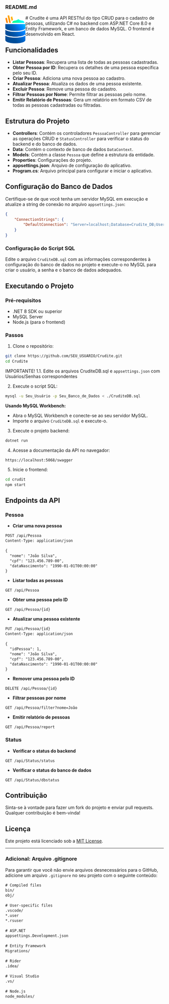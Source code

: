 
### README.md
<img src="./crudite.png" alt="Crudite Logo" width="64" height="89" align="left" />
# Crudite
é uma API RESTful do tipo CRUD para o cadastro de pessoas, utilizando C# no backend com ASP.NET Core 8.0 e Entity Framework, e um banco de dados MySQL. O frontend é desenvolvido em React.

## Funcionalidades

- **Listar Pessoas**: Recupera uma lista de todas as pessoas cadastradas.
- **Obter Pessoa por ID**: Recupera os detalhes de uma pessoa específica pelo seu ID.
- **Criar Pessoa**: Adiciona uma nova pessoa ao cadastro.
- **Atualizar Pessoa**: Atualiza os dados de uma pessoa existente.
- **Excluir Pessoa**: Remove uma pessoa do cadastro.
- **Filtrar Pessoas por Nome**: Permite filtrar as pessoas pelo nome.
- **Emitir Relatório de Pessoas**: Gera um relatório em formato CSV de todas as pessoas cadastradas ou filtradas.

## Estrutura do Projeto

- **Controllers**: Contém os controladores `PessoaController` para gerenciar as operações CRUD e `StatusController` para verificar o status do backend e do banco de dados.
- **Data**: Contém o contexto de banco de dados `DataContext`.
- **Models**: Contém a classe `Pessoa` que define a estrutura da entidade.
- **Properties**: Configurações do projeto.
- **appsettings.json**: Arquivo de configuração do aplicativo.
- **Program.cs**: Arquivo principal para configurar e iniciar o aplicativo.

## Configuração do Banco de Dados

Certifique-se de que você tenha um servidor MySQL em execução e atualize a string de conexão no arquivo `appsettings.json`:

```json
{
    "ConnectionStrings": {
        "DefaultConnection": "Server=localhost;Database=Crudite_DB;User=Crudite_User;Password=Crudite_Senha;"
    }
}
```

### Configuração do Script SQL

Edite o arquivo `CruditeDB.sql` com as informações correspondentes à configuração do banco de dados no projeto e execute-o no MySQL para criar o usuário, a senha e o banco de dados adequados.

## Executando o Projeto

### Pré-requisitos

- .NET 8 SDK ou superior
- MySQL Server
- Node.js (para o frontend)

### Passos

1. Clone o repositório:

```bash
git clone https://github.com/SEU_USUARIO/Crudite.git
cd Crudite
```

IMPORTANTE!
1.1. Edite os arquivos CruditeDB.sql e `appsettings.json` com Usuários/Senhas correspondentes

2. Execute o script SQL:

```bash
mysql -u Seu_Usuário -p Seu_Banco_de_Dados < ./CruditeDB.sql
```

**Usando MySQL Workbench:**

- Abra o MySQL Workbench e conecte-se ao seu servidor MySQL.
- Importe o arquivo `CruditeDB.sql` e execute-o.

3. Execute o projeto backend:

```bash
dotnet run
```

4. Acesse a documentação da API no navegador:

```
https://localhost:5068/swagger
```

5. Inicie o frontend:

```bash
cd crudit
npm start
```

## Endpoints da API

### Pessoa

- **Criar uma nova pessoa**

```
POST /api/Pessoa
Content-Type: application/json

{
  "nome": "João Silva",
  "cpf": "123.456.789-00",
  "dataNascimento": "1990-01-01T00:00:00"
}
```

- **Listar todas as pessoas**

```
GET /api/Pessoa
```

- **Obter uma pessoa pelo ID**

```
GET /api/Pessoa/{id}
```

- **Atualizar uma pessoa existente**

```
PUT /api/Pessoa/{id}
Content-Type: application/json

{
  "idPessoa": 1,
  "nome": "João Silva",
  "cpf": "123.456.789-00",
  "dataNascimento": "1990-01-01T00:00:00"
}
```

- **Remover uma pessoa pelo ID**

```
DELETE /api/Pessoa/{id}
```

- **Filtrar pessoas por nome**

```
GET /api/Pessoa/filter?nome=João
```

- **Emitir relatório de pessoas**

```
GET /api/Pessoa/report
```

### Status

- **Verificar o status do backend**

```
GET /api/Status/status
```

- **Verificar o status do banco de dados**

```
GET /api/Status/dbstatus
```

## Contribuição

Sinta-se à vontade para fazer um fork do projeto e enviar pull requests. Qualquer contribuição é bem-vinda!

## Licença

Este projeto está licenciado sob a [MIT License](LICENSE).

---

### Adicional: Arquivo .gitignore

Para garantir que você não envie arquivos desnecessários para o GitHub, adicione um arquivo `.gitignore` no seu projeto com o seguinte conteúdo:

```gitignore
# Compiled files
bin/
obj/

# User-specific files
.vscode/
*.user
*.rsuser

# ASP.NET
appsettings.Development.json

# Entity Framework
Migrations/

# Rider
.idea/

# Visual Studio
.vs/

# Node.js
node_modules/
```
